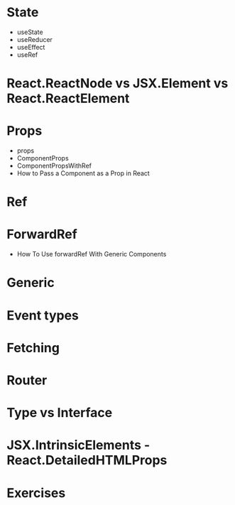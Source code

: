 # State

- useState
- useReducer
- useEffect
- useRef

# React.ReactNode vs JSX.Element vs React.ReactElement

# Props

- props
- ComponentProps
- ComponentPropsWithRef
- How to Pass a Component as a Prop in React

# Ref

# ForwardRef

- How To Use forwardRef With Generic Components

# Generic

# Event types

# Fetching

# Router

# Type vs Interface

# JSX.IntrinsicElements - React.DetailedHTMLProps

# Exercises
